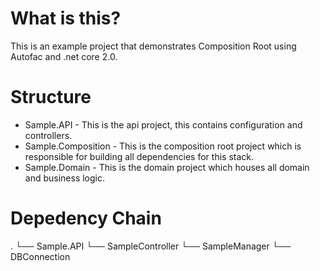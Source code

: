 ﻿# What is this?
This is an example project that demonstrates Composition Root using Autofac and .net core 2.0.

# Structure
- Sample.API - This is the api project, this contains configuration and controllers.
- Sample.Composition - This is the composition root project which is responsible for building all dependencies for this stack.
- Sample.Domain - This is the domain project which houses all domain and business logic.

# Depedency Chain
.
└── Sample.API
    └── SampleController
        └── SampleManager
            └── DBConnection